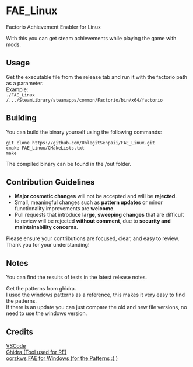 # FAE_Linux
Factorio Achievement Enabler for Linux

With this you can get steam achievements while playing the game with mods.

## Usage
Get the executable file from the release tab and run it with the factorio path as a parameter. <br>
Example: <br>
`./FAE_Linux /.../SteamLibrary/steamapps/common/Factorio/bin/x64/factorio`

## Building
You can build the binary yourself using the following commands:
```
git clone https://github.com/UnlegitSenpaii/FAE_Linux.git
cmake FAE_Linux/CMakeLists.txt
make
```
The compiled binary can be found in the /out folder.

## Contribution Guidelines

- **Major cosmetic changes** will not be accepted and will be **rejected**.
- Small, meaningful changes such as **pattern updates** or minor functionality improvements are **welcome**.
- Pull requests that introduce **large, sweeping changes** that are difficult to review will be rejected **without comment**, due to **security and maintainability concerns**.

Please ensure your contributions are focused, clear, and easy to review. Thank you for your understanding!

## Notes
You can find the results of tests in the latest release notes.

Get the patterns from ghidra.<br>
I used the windows patterns as a reference, this makes it very easy to find the patterns.<br>
If there is an update you can just compare the old and new file versions, no need to use the windows version. <br>

## Credits
[VSCode](https://code.visualstudio.com/)<br>
[Ghidra (Tool used for RE)](https://github.com/NationalSecurityAgency/ghidra)<br>
[oorzkws FAE for Windows (for the Patterns :) )](https://github.com/oorzkws/FactorioAchievementEnabler)<br>

